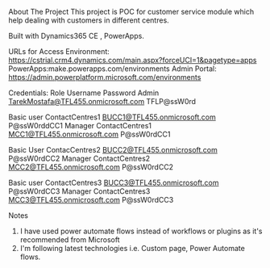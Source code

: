 About The Project
This project is POC for customer service module which help dealing with customers in different centres.

Built with
Dynamics365 CE , PowerApps.

URLs for Access
Environment: https://cstrial.crm4.dynamics.com/main.aspx?forceUCI=1&pagetype=apps
PowerApps:make.powerapps.com/environments
Admin Portal: https://admin.powerplatform.microsoft.com/environments

Credentials:
Role                           Username                                           Password 
Admin                          TarekMostafa@TFL455.onmicrosoft.com                TFLP@ssW0rd

Basic user ContactCentres1     BUCC1@TFL455.onmicrosoft.com                       P@ssW0rddCC1
Manager ContactCentres1        MCC1@TFL455.onmicrosoft.com                        P@ssW0rdCC1

Basic User ContacCentres2      BUCC2@TFL455.onmicrosoft.com                       P@ssW0rdCC2
Manager ContactCentres2        MCC2@TFL455.onmicrosoft.com                        P@ssW0rdCC2

Basic user ContactCentres3     BUCC3@TFL455.onmicrosoft.com                       P@ssW0rdCC3
Manager ContactCentres3        MCC3@TFL455.onmicrosoft.com                        P@ssW0rdCC3

Notes
1. I have used power automate flows instead of workflows or plugins as it's recommended from Microsoft
2. I'm following latest technologies i.e. Custom page, Power Automate flows.

                

